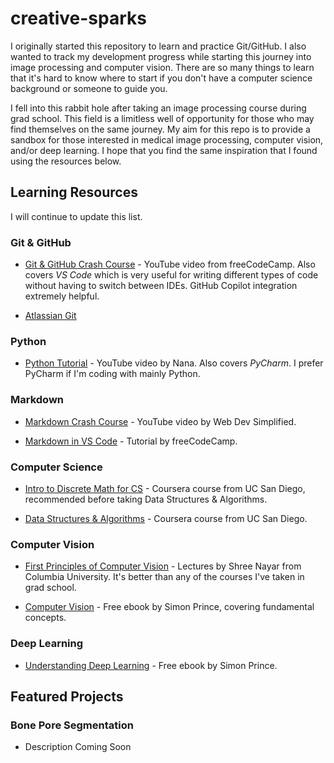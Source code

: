 # creative-sparks

I originally started this repository to learn and practice Git/GitHub. I also wanted to track my development progress while starting this journey into image processing and computer vision. There are so many things to learn that it's hard to know where to start if you don't have a computer science background or someone to guide you.

I fell into this rabbit hole after taking an image processing course during grad school. This field is a limitless well of opportunity for those who may find themselves on the same journey. My aim for this repo is to provide a sandbox for those interested in medical image processing, computer vision, and/or deep learning. I hope that you find the same inspiration that I found using the resources below.  

## Learning Resources

I will continue to update this list.

### Git & GitHub

* [Git & GitHub Crash Course](https://youtu.be/RGOj5yH7evk?si=k4wBV5-vBJKGbdm0) - YouTube video from freeCodeCamp. Also covers *VS Code* which is very useful for writing different types of code without having to switch between IDEs. GitHub Copilot integration extremely helpful.

* [Atlassian Git](https://www.atlassian.com/git)

### Python

* [Python Tutorial](https://youtu.be/t8pPdKYpowI?si=7jN4-_nY_vNRMvTV) - YouTube video by Nana. Also covers *PyCharm*. I prefer PyCharm if I'm coding with mainly Python.

### Markdown

* [Markdown Crash Course](https://youtu.be/_PPWWRV6gbA?si=BYYi4Sep-faI4HmK) - YouTube video by Web Dev Simplified.

* [Markdown in VS Code](https://www.freecodecamp.org/news/how-to-use-markdown-in-vscode/) - Tutorial by freeCodeCamp.

### Computer Science

* [Intro to Discrete Math for CS](https://www.coursera.org/specializations/discrete-mathematics) - Coursera course from UC San Diego, recommended before taking Data Structures & Algorithms.

* [Data Structures & Algorithms](https://www.coursera.org/specializations/data-structures-algorithms) - Coursera course from UC San Diego.

### Computer Vision

* [First Principles of Computer Vision](https://fpcv.cs.columbia.edu/) - Lectures by Shree Nayar from Columbia University. It's better than any of the courses I've taken in grad school.

* [Computer Vision](https://udlbook.github.io/cvbook/) - Free ebook by Simon Prince, covering fundamental concepts.

### Deep Learning

* [Understanding Deep Learning](https://udlbook.github.io/udlbook/) - Free ebook by Simon Prince.

## Featured Projects

### Bone Pore Segmentation

* Description Coming Soon
